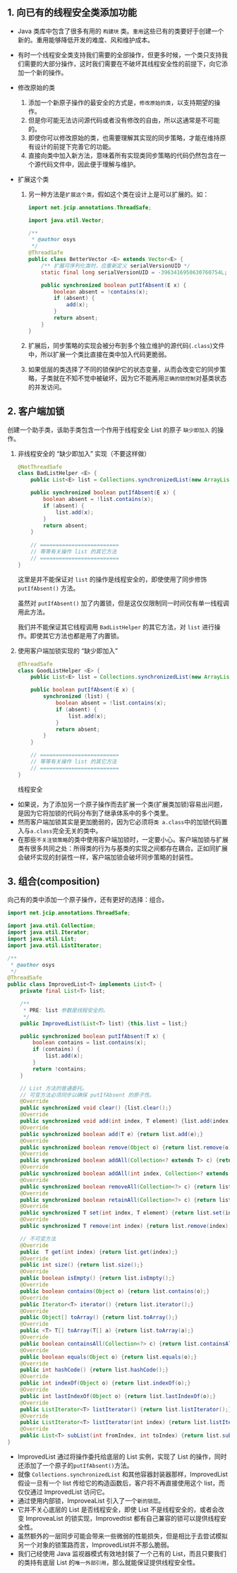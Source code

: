 ## 1. 向已有的线程安全类添加功能

* Java 类库中包含了很多有用的 `构建块` 类。`重用`这些已有的类要好于创建一个新的。重用能够降低开发的难度、风和维护成本。

* 有时一个线程安全类支持我们需要的全部操作，但更多时候，一个类只支持我们需要的大部分操作，这时我们需要在不破坏其线程安全性的前提下，向它添加一个新的操作。

* 修改原始的类

    1. 添加一个新原子操作的最安全的方式是，`修改原始的类`，以支持期望的操作。
    2. 但是你可能无法访问源代码或者没有修改的自由，所以这通常是不可能的。
    3. 即使你可以修改原始的类，也需要理解其实现的同步策略，才能在维持原有设计的前提下完善它的功能。
    4. 直接向类中加入新方法，意味着所有实现类同步策略的代码仍然包含在一个源代码文件中，因此便于理解与维护。

* 扩展这个类

    1. 另一种方法是`扩展这个类`，假如这个类在设计上是可以扩展的。如：

        ```java
        import net.jcip.annotations.ThreadSafe;
        
        import java.util.Vector;
        
        /**
         * @author osys
         */
        @ThreadSafe
        public class BetterVector <E> extends Vector<E> {
            /** 扩展可序列化类时，应重新定义 serialVersionUID */
            static final long serialVersionUID = -3963416950630760754L;
        
            public synchronized boolean putIfAbsent(E x) {
                boolean absent = !contains(x);
                if (absent) {
                    add(x);
                }
                return absent;
            }
        }
        ```

        

    2. 扩展后，同步策略的实现会被分布到多个独立维护的源代码(`.class`)文件中，所以扩展一个类比直接在类中加入代码更脆弱。

    3. 如果低层的类选择了不同的锁保护它的状态变量，从而会改变它的同步策略，子类就在不知不觉中被破坏，因为它不能再用`正确的锁控制`对基类状态的并发访问。



## 2. 客户端加锁

创建一个助手类，该助手类包含一个作用于线程安全 List 的原子 `缺少即加入` 的操作。



1. 非线程安全的 “缺少即加入” 实现（不要这样做）

    ```java
    @NotThreadSafe
    class BadListHelper <E> {
        public List<E> list = Collections.synchronizedList(new ArrayList<E>());
    
        public synchronized boolean putIfAbsent(E x) {
            boolean absent = !list.contains(x);
            if (absent) {
                list.add(x);
            }
            return absent;
        }
        
        // =========================
        // 等等有关操作 list 的其它方法
        // =========================
    }
    ```

    这里是并不能保证对 `list` 的操作是线程安全的，即使使用了同步修饰 `putIfAbsent()` 方法。

    虽然对 `putIfAbsent()` 加了内置锁，但是这仅仅限制同一时间仅有单一线程调用此方法。

    我们并不能保证其它线程调用 `BadListHelper` 的其它方法，对 `list` 进行操作。即使其它方法也都是用了内置锁。

    

2. 使用客户端加锁实现的 “缺少即加入”

    ```java
    @ThreadSafe
    class GoodListHelper <E> {
        public List<E> list = Collections.synchronizedList(new ArrayList<E>());
    
        public boolean putIfAbsent(E x) {
            synchronized (list) {
                boolean absent = !list.contains(x);
                if (absent) {
                    list.add(x);
                }
                return absent;
            }
        }
    
        // =========================
        // 等等有关操作 list 的其它方法
        // =========================
    }
    ```

    线程安全



* 如果说，为了添加另一个原子操作而去扩展一个类(扩展类加锁)容易出问题，是因为它将加锁的代码分布到了继承体系中的多个类里。
* 然而客户端加锁其实是更加脆弱的，因为它必须将`类 a.class`中的加锁代码置入与`a.class`完全无关的类中。
* 在那些`不关注锁策略`的类中使用客户端加锁时，一定要小心。客户端加锁与扩展类有很多共同之处：所得类的行为与基类的实现之间都存在耦合。正如同扩展会破坏实现的封装性一样，客户端加锁会破坏同步策略的封装性。



## 3. 组合(composition)

向己有的类中添加一个原子操作，还有更好的选择：组合。

```java
import net.jcip.annotations.ThreadSafe;

import java.util.Collection;
import java.util.Iterator;
import java.util.List;
import java.util.ListIterator;

/**
 * @author osys
 */
@ThreadSafe
public class ImprovedList<T> implements List<T> {
    private final List<T> list;

    /**
     * PRE: list 参数是线程安全的。
     */
    public ImprovedList(List<T> list) {this.list = list;}

    public synchronized boolean putIfAbsent(T x) {
        boolean contains = list.contains(x);
        if (contains) {
            list.add(x);
        }
        return !contains;
    }

    // List 方法的普通委托。
    // 可变方法必须同步以确保 putIfAbsent 的原子性。
    @Override
    public synchronized void clear() {list.clear();}
    @Override
    public synchronized void add(int index, T element) {list.add(index, element);}
    @Override
    public synchronized boolean add(T e) {return list.add(e);}
    @Override
    public synchronized boolean remove(Object o) {return list.remove(o);}
    @Override
    public synchronized boolean addAll(Collection<? extends T> c) {return list.addAll(c);}
    @Override
    public synchronized boolean addAll(int index, Collection<? extends T> c) {return list.addAll(index, c);}
    @Override
    public synchronized boolean removeAll(Collection<?> c) {return list.removeAll(c);}
    @Override
    public synchronized boolean retainAll(Collection<?> c) {return list.retainAll(c);}
    @Override
    public synchronized T set(int index, T element) {return list.set(index, element);}
    @Override
    public synchronized T remove(int index) {return list.remove(index);}

    // 不可变方法
    @Override
    public  T get(int index) {return list.get(index);}
    @Override
    public int size() {return list.size();}
    @Override
    public boolean isEmpty() {return list.isEmpty();}
    @Override
    public boolean contains(Object o) {return list.contains(o);}
    @Override
    public Iterator<T> iterator() {return list.iterator();}
    @Override
    public Object[] toArray() {return list.toArray();}
    @Override
    public <T> T[] toArray(T[] a) {return list.toArray(a);}
    @Override
    public boolean containsAll(Collection<?> c) {return list.containsAll(c);}
    @Override
    public boolean equals(Object o) {return list.equals(o);}
    @Override
    public int hashCode() {return list.hashCode();}
    @Override
    public int indexOf(Object o) {return list.indexOf(o);}
    @Override
    public int lastIndexOf(Object o) {return list.lastIndexOf(o);}
    @Override
    public ListIterator<T> listIterator() {return list.listIterator();}
    @Override
    public ListIterator<T> listIterator(int index) {return list.listIterator(index);}
    @Override
    public List<T> subList(int fromIndex, int toIndex) {return list.subList(fromIndex, toIndex);}
}
```

* ImprovedList 通过将操作委托给底层的 List 实例，实现了 List 的操作，同时还添加了一个原子的`putIfAbsent()`方法。
* 就像 `Collections.synchronizedList` 和其他容器封装器那样，ImprovedList 假设一旦有一个 list 传给它的构造函数后，客户将不再直接使用这个 list，而仅仅通过 ImprovedList 访问它。
* 通过使用内部锁，ImproveaList 引入了一个`新的锁层`。
* 它并不关心底层的 List 是否线程安全，即使 List 不是线程安全的，或者会改变 ImproveaList 的锁实现，Improvedtist 都有自己兼容的锁可以提供线程安全性。
* 虽然额外的一层同步可能会带来一些微弱的性能损失，但是相比于去尝试模拟另一个对象的锁策路而言，ImprovedList并不那么脆弱。
* 我们己经使用 Java 监视器模式有效地封裝了一个己有的 List，而且只要我们的类持有底层 List 的`唯一外部引用`，那么就能保证提供线程安全性。